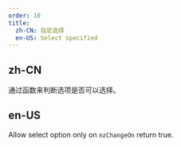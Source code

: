 ```yaml
---
order: 10
title:
  zh-CN: 指定选择
  en-US: Select specified
---
```


## zh-CN

通过函数来判断选项是否可以选择。

## en-US

Allow select option only on `nzChangeOn` return true.
